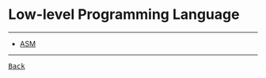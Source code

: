 # Low-level Programming Language

---

- [ASM](./ASM.md)

---

[<kbd> Back </kbd>](./../../readme.md)
